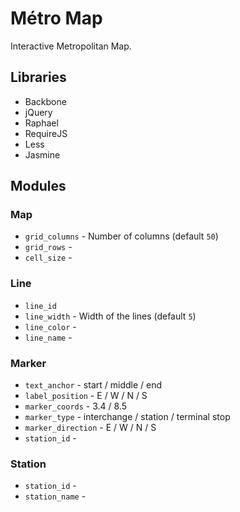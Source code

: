 Métro Map
=========
Interactive Metropolitan Map.

Libraries
----------

* Backbone
* jQuery
* Raphael
* RequireJS
* Less
* Jasmine


Modules
----------

### Map

* ``grid_columns`` - Number of columns (default ``50``)
* ``grid_rows`` - 
* ``cell_size`` -

### Line

* ``line_id``
* ``line_width`` - Width of the lines (default ``5``)
* ``line_color`` -
* ``line_name`` -

### Marker

* ``text_anchor`` - start / middle / end
* ``label_position`` - E / W / N / S
* ``marker_coords`` - 3.4 / 8.5
* ``marker_type`` - interchange / station / terminal stop
* ``marker_direction`` - E / W / N / S
* ``station_id`` - 

### Station

* ``station_id`` -
* ``station_name`` -
